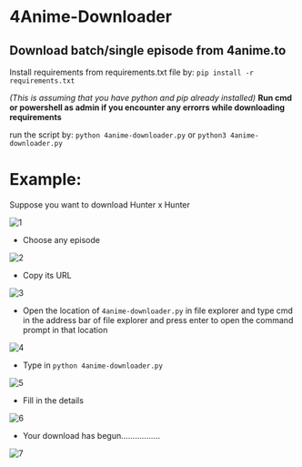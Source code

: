 # 4Anime-Downloader
## Download batch/single episode from 4anime.to

Install requirements from requirements.txt file by:
`pip install -r requirements.txt`

*(This is assuming that you have python and pip already installed)*
**Run cmd or powershell as admin if you encounter any errorrs while downloading requirements**

run the script by:
`python 4anime-downloader.py`
 or 
`python3 4anime-downloader.py`

# Example:
Suppose you want to download Hunter x Hunter

![1](https://cdn.discordapp.com/attachments/762973053973823499/770878132709621770/unknown.png)

- Choose any episode

![2](https://cdn.discordapp.com/attachments/762973053973823499/770880580467949609/unknown.png)

- Copy its URL

![3](https://cdn.discordapp.com/attachments/762973053973823499/770881160808103946/unknown.png)

- Open the location of `4anime-downloader.py` in file explorer and type cmd in the address bar of file explorer and press enter to open the command prompt in that location

![4](https://cdn.discordapp.com/attachments/762973053973823499/770881969172119592/unknown.png)

- Type in `python 4anime-downloader.py`

![5](https://cdn.discordapp.com/attachments/762973053973823499/770882237788979220/unknown.png)

- Fill in the details

![6](https://cdn.discordapp.com/attachments/762973053973823499/770884030010884147/unknown.png)

- Your download has begun.................

![7](https://cdn.discordapp.com/attachments/762973053973823499/770884082519244830/unknown.png)

